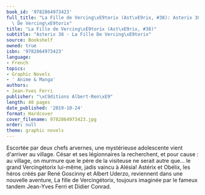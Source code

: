 ```yaml
---
book_id: '9782864973423'
full_title: "La Fille de Vercing\xE9torix (Ast\xE9rix, #38): Asterix 38 - La Fille\
  \ De Vercing\xE9torix"
title: "La Fille de Vercing\xE9torix (Ast\xE9rix, #38)"
subtitle: "Asterix 38 - La Fille De Vercing\xE9torix"
source: Bookshelf
owned: true
isbn: '9782864973423'
language:
- French
topics:
- Graphic Novels
- ' Anime & Manga'
authors:
- Jean-Yves Ferri
publisher: "\xC9ditions Albert-Ren\xE9"
length: 48 pages
date_published: '2019-10-24'
format: Hardcover
cover_filename: 9782864973423.jpg
order: null
theme: graphic novels
---
```

Escortée par deux chefs arvernes, une mystérieuse adolescente vient d'arriver au village. César et ses légionnaires la recherchent, et pour cause : au village, on murmure que le père de la visiteuse ne serait autre que... le grand Vercingétorix lui-même, jadis vaincu à Alésia!
Astérix et Obélix, les héros créés par René Goscinny et Albert Uderzo, reviennent dans une nouvelle aventure, La fille de Vercingétorix, toujours imaginée par le fameux tandem Jean-Yves Ferri et Didier Conrad.
